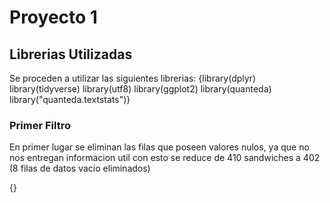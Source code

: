 # **Proyecto 1**

## Librerias Utilizadas
Se proceden a utilizar las siguientes librerias:
{library(dplyr)
library(tidyverse)
library(utf8)
library(ggplot2)
library(quanteda)
library("quanteda.textstats")}

### Primer Filtro
En primer lugar se eliminan las filas que poseen valores nulos, ya que no nos entregan informacion util
con esto se reduce de 410 sandwiches a 402 (8 filas de datos vacio eliminados)

{}
